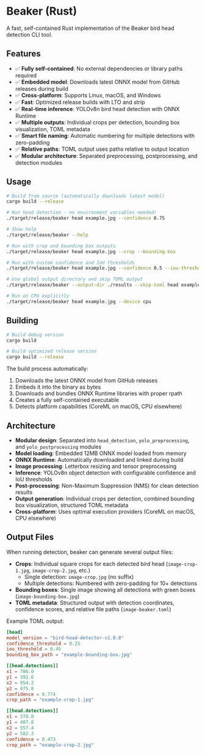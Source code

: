 # Beaker (Rust)

A fast, self-contained Rust implementation of the Beaker bird head detection CLI tool.

## Features

- ✅ **Fully self-contained**: No external dependencies or library paths required
- ✅ **Embedded model**: Downloads latest ONNX model from GitHub releases during build
- ✅ **Cross-platform**: Supports Linux, macOS, and Windows
- ✅ **Fast**: Optimized release builds with LTO and strip
- ✅ **Real-time inference**: YOLOv8n bird head detection with ONNX Runtime
- ✅ **Multiple outputs**: Individual crops per detection, bounding box visualization, TOML metadata
- ✅ **Smart file naming**: Automatic numbering for multiple detections with zero-padding
- ✅ **Relative paths**: TOML output uses paths relative to output location
- ✅ **Modular architecture**: Separated preprocessing, postprocessing, and detection modules

## Usage

```bash
# Build from source (automatically downloads latest model)
cargo build --release

# Run head detection - no environment variables needed!
./target/release/beaker head example.jpg --confidence 0.75

# Show help
./target/release/beaker --help

# Run with crop and bounding box outputs
./target/release/beaker head example.jpg --crop --bounding-box

# Run with custom confidence and IoU thresholds
./target/release/beaker head example.jpg --confidence 0.5 --iou-threshold 0.4

# Use global output directory and skip TOML output
./target/release/beaker --output-dir ./results --skip-toml head example.jpg --crop

# Run on CPU explicitly
./target/release/beaker head example.jpg --device cpu
```

## Building

```bash
# Build debug version
cargo build

# Build optimized release version
cargo build --release
```

The build process automatically:
1. Downloads the latest ONNX model from GitHub releases
2. Embeds it into the binary as bytes
3. Downloads and bundles ONNX Runtime libraries with proper rpath
4. Creates a fully self-contained executable
5. Detects platform capabilities (CoreML on macOS, CPU elsewhere)

## Architecture

- **Modular design**: Separated into `head_detection`, `yolo_preprocessing`, and `yolo_postprocessing` modules
- **Model loading**: Embedded 12MB ONNX model loaded from memory
- **ONNX Runtime**: Automatically downloaded and linked during build
- **Image processing**: Letterbox resizing and tensor preprocessing
- **Inference**: YOLOv8n object detection with configurable confidence and IoU thresholds
- **Post-processing**: Non-Maximum Suppression (NMS) for clean detection results
- **Output generation**: Individual crops per detection, combined bounding box visualization, structured TOML metadata
- **Cross-platform**: Uses optimal execution providers (CoreML on macOS, CPU elsewhere)

## Output Files

When running detection, beaker can generate several output files:

- **Crops**: Individual square crops for each detected bird head (`image-crop-1.jpg`, `image-crop-2.jpg`, etc.)
  - Single detection: `image-crop.jpg` (no suffix)
  - Multiple detections: Numbered with zero-padding for 10+ detections
- **Bounding boxes**: Single image showing all detections with green boxes (`image-bounding-box.jpg`)
- **TOML metadata**: Structured output with detection coordinates, confidence scores, and relative file paths (`image-beaker.toml`)

Example TOML output:
```toml
[head]
model_version = "bird-head-detector-v1.0.0"
confidence_threshold = 0.25
iou_threshold = 0.45
bounding_box_path = "example-bounding-box.jpg"

[[head.detections]]
x1 = 786.0
y1 = 392.6
x2 = 954.2
y2 = 475.8
confidence = 0.774
crop_path = "example-crop-1.jpg"

[[head.detections]]
x1 = 378.0
y1 = 407.8
x2 = 557.4
y2 = 582.3
confidence = 0.473
crop_path = "example-crop-2.jpg"
```
